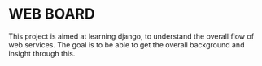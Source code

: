 # WEB BOARD
This project is aimed at learning django, to understand the overall flow of web services. The goal is to be able to get the overall background and insight through this.
